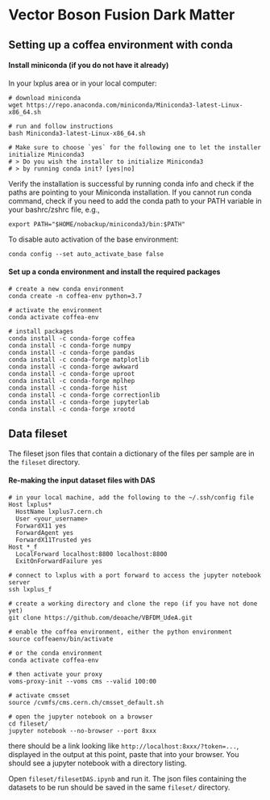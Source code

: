 # Vector Boson Fusion Dark Matter 

## Setting up a coffea environment with conda

#### Install miniconda (if you do not have it already)
In your lxplus area or in your local computer:
```
# download miniconda
wget https://repo.anaconda.com/miniconda/Miniconda3-latest-Linux-x86_64.sh

# run and follow instructions  
bash Miniconda3-latest-Linux-x86_64.sh

# Make sure to choose `yes` for the following one to let the installer initialize Miniconda3
# > Do you wish the installer to initialize Miniconda3
# > by running conda init? [yes|no]
```
Verify the installation is successful by running conda info and check if the paths are pointing to your Miniconda installation. 
If you cannot run conda command, check if you need to add the conda path to your PATH variable in your bashrc/zshrc file, e.g.,
```
export PATH="$HOME/nobackup/miniconda3/bin:$PATH"
```
To disable auto activation of the base environment:
```
conda config --set auto_activate_base false
```

#### Set up a conda environment and install the required packages
```
# create a new conda environment
conda create -n coffea-env python=3.7

# activate the environment
conda activate coffea-env

# install packages
conda install -c conda-forge coffea
conda install -c conda-forge numpy    
conda install -c conda-forge pandas
conda install -c conda-forge matplotlib
conda install -c conda-forge awkward
conda install -c conda-forge uproot
conda install -c conda-forge mplhep
conda install -c conda-forge hist
conda install -c conda-forge correctionlib
conda install -c conda-forge jupyterlab  
conda install -c conda-forge xrootd
```


## Data fileset

The fileset json files that contain a dictionary of the files per sample are in the `fileset` directory.

#### Re-making the input dataset files with DAS

```
# in your local machine, add the following to the ~/.ssh/config file
Host lxplus*
  HostName lxplus7.cern.ch
  User <your_username>
  ForwardX11 yes
  ForwardAgent yes
  ForwardX11Trusted yes
Host *_f
  LocalForward localhost:8800 localhost:8800
  ExitOnForwardFailure yes
  
# connect to lxplus with a port forward to access the jupyter notebook server
ssh lxplus_f

# create a working directory and clone the repo (if you have not done yet)
git clone https://github.com/deoache/VBFDM_UdeA.git

# enable the coffea environment, either the python environment
source coffeaenv/bin/activate

# or the conda environment
conda activate coffea-env

# then activate your proxy
voms-proxy-init --voms cms --valid 100:00

# activate cmsset
source /cvmfs/cms.cern.ch/cmsset_default.sh

# open the jupyter notebook on a browser
cd fileset/
jupyter notebook --no-browser --port 8xxx
```

there should be a link looking like `http://localhost:8xxx/?token=...`, displayed in the output at this point, paste that into your browser.
You should see a jupyter notebook with a directory listing.

Open `fileset/filesetDAS.ipynb` and run it. The json files containing the datasets to be run should be saved in the same `fileset/` directory.

